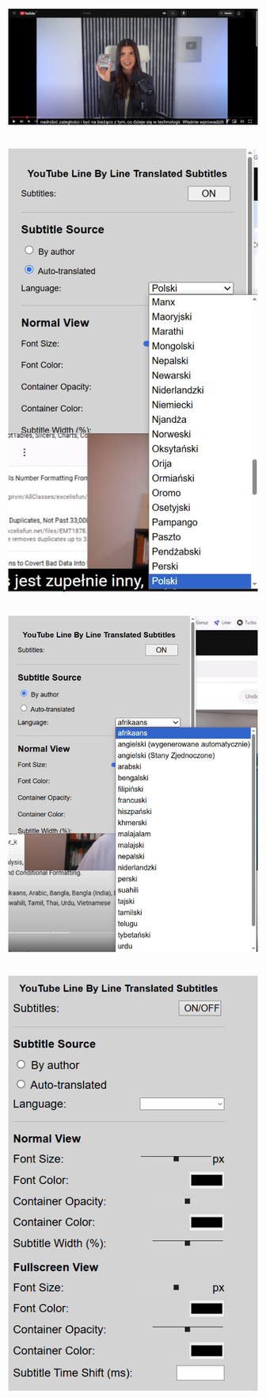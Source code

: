 ![line](images/line.jpg)

<br>

![1](images/1.jpg)

<br>

![2](images/2.jpg)

<br>

![3options](images/3options.png)

